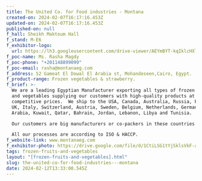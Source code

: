 ```yaml
---
title: The United Co. for Food industries - Montana
created-on: 2024-02-07T16:17:16.453Z
updated-on: 2024-02-07T16:17:16.453Z
published-on: null
f_hall: Sheikh Maktoum Hall
f_stand: M-E6
f_exhibitor-logo:
  url: https://lh3.googleusercontent.com/drive-viewer/AEYmBYT-kqIklcHXlC3qmxkLCgXWRoGYNMmoMZRPS0IC9DgQz6hy7keTWBB0EDGDEJxbQ905DS06J3LwfoEU0_75bbkw4iHf=s1600
f_poc-name: Ms. Rasha Magdy
f_poc-phone: "+201148899099"
f_poc-email: rasha@montanaeg.com
f_address: 52 Gameat El Dowal El Arabia st, Mohandeseen,Cairo, Egypt.
f_product-range: Frozen vegetables & strawberry.
f_brief: >-
  We are a leading Egyptian Manufacturer exporting all types of frozen fruits
  and vegetables supplying our customers with high-quality products at very
  competitive prices.  We ship to the USA, Canada, Australia, Russia, France,
  UK, Italy, Switzerland, Austria, Sweden, Belgium, Netherlands, Germany, Saudi
  Arabia, Kuwait, Qatar, Bahrain, Jordan, Lebanon, Libya and Tunisia.

  Our customers are big manufacturers or co-packers in these countries.

  All our processes are according to ISO & HACCP.
f_website-link: www.montanaeg.com
f_exhibitor-photo: https://drive.google.com/file/d/1CtiLSG1tYjSklsVkF-aZ1DqvKK7XHN3Y/view?usp=drive_link
tags: frozen-fruits-and-vegetables
layout: "[frozen-fruits-and-vegetables].html"
slug: the-united-co-for-food-industries---montana
date: 2024-02-12T13:33:00.545Z
---
```

